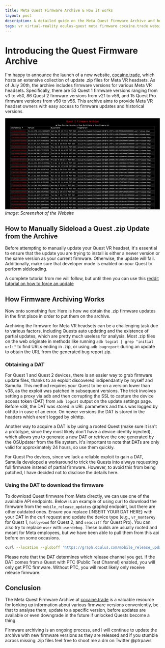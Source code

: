 ```yaml
---
title: Meta Quest Firmware Archive & How it works
layout: post
description: A detailed guide on the Meta Quest Firmware Archive and how it works.
tags: vr virtual-reality oculus-quest meta firmware cocaine.trade website
---
```


# Introducing the Quest Firmware Archive

I'm happy to announce the launch of a new website, [cocaine.trade](https://cocaine.trade/), which hosts an extensive collection of update .zip files for Meta VR headsets. As of July 30th, the archive includes firmware versions for various Meta VR headsets. Specifically, there are 53 Quest 1 firmware versions ranging from v3 to v50, 86 Quest 2 firmware versions from v21 to v56, and 15 Quest Pro firmware versions from v50 to v56. This archive aims to provide Meta VR headset owners with easy access to firmware updates and historical versions.

![Screenshot of the Website](/assets/images/posts/archive_screenshot.png)
*Image: Screenshot of the Website*

## How to Manually Sideload a Quest .zip Update from the Archive

Before attempting to manually update your Quest VR headset, it's essential to ensure that the update you are trying to install is either a newer version or the same version as your current firmware. Otherwise, the update will fail. Additionally, make sure that developer mode is enabled on your Quest to perform sideloading.

A complete tutorial from me will follow, but until then you can use this [reddit tutorial on how to force an update](https://www.reddit.com/r/oculusquest/wiki/guides/manualupdate/)

## How Firmware Archiving Works

Now onto something fun: Here is how we obtain the .zip firmware updates in the first place in order to put them on the archive.

Archiving the firmware for Meta VR headsets can be a challenging task due to various factors, including Quests auto updating and the existence of partial updates, which are pretty much useless for analysis. Most .zip files on the web originate in methods like running `adb logcat | grep "initial url:"` to find URLs ending in .zip, or using `adb bugreport` during an update to obtain the URL from the generated bug report zip.

### Obtaining a DAT

For Quest 1 and Quest 2 devices, there is an easier way to grab firmware update files, thanks to an exploit discovered indipendantly by myself and Samulia. This method requires your Quest to be on a version lower than v38, as the exploit was patched in subsequent versions. The trick involves setting a proxy via adb and then corrupting the SSL to capture the device access token (DAT) from `adb logcat` output on the update settings page. Before v38, the DAT was stored in URL parameters and thus was logged by okhttp in case of an error. On newer versions the DAT is stored in the headers which aren't logged by okhttp.

Another way to acquire a DAT is by using a rooted Quest (make sure it isn't a prototype, since they most likely don't have a device identity injected), which allows you to generate a new DAT or retrieve the one generated by the OSUpdater from the file system. It's important to note that DATs are only valid for approximately 24 hours, so use them quickly.

For Quest Pro devices, since we lack a reliable exploit to gain a DAT, Samulia developed a workaround to trick the Quests into always requesting full firmware instead of partial firmware. However, to avoid this from being patched, I have decided not to disclose the details here.

### Using the DAT to download the firmware

To download Quest firmware from Meta directly, we can use one of the available API endpoints. Below is an example of using curl to download the firmware from the `mobile_release_updates` graphql endpoint, but there are other outdated ones. Ensure you replace {INSERT YOUR DAT HERE} with your DAT in the curl request and update the device type (e.g., `vr_monterey` for Quest 1, `hollywood` for Quest 2, and `seacliff` for Quest Pro). You can also try to replace `user` with `userdebug`. These builds are usually rooted and meant for Meta employees, but we have been able to pull them from this api before on some occasions.

```bash
curl --location --globoff 'https://graph.oculus.com/mobile_release_updates?access_token=OC%7C3733290306686872%7C&device_managed_mode=0&channel_app_id=399374017083309&fields=update_interval%2Cota.device_type(ota.hollywood.user).device_serial(0).sdk_version(0).version(50600670029600150).security_patch_time(2021-04-05){download_uri%2Ctarget_version%2Cbase_version%2Cinstall_options%2Cfile_checksum%2Crelease_channel_id%2Crelease_channel_name}&device_access_token={INSERT YOUR DAT HERE}'
```

Please note that the DAT determines which release channel you get. If the DAT comes from a Quest with PTC (Public Test Channel) enabled, you will only get PTC firmware. Without PTC, you will most likely only receive release firmware.

## Conclusion

The Meta Quest Firmware Archive at [cocaine.trade](https://cocaine.trade/) is a valuable resource for looking up information about various firmware versions conveniently, be that to analyse them, update to a specific version, before updates are available or even downgrade in the future if unlocked Quests become a thing.

Firmware archiving is an ongoing process, and I will continue to update the archive with new firmware versions as they are released and if you stumble across missing .zip files feel free to shoot me a dm on Twitter @ptrpaws
